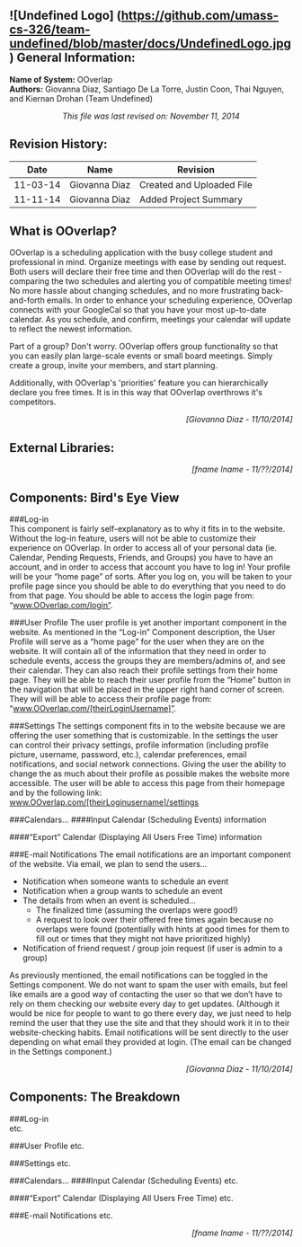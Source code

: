 ![Undefined Logo] (https://github.com/umass-cs-326/team-undefined/blob/master/docs/UndefinedLogo.jpg)
General Information:
--------------------

**Name of System:** OOverlap  
**Authors:** Giovanna Diaz, Santiago De La Torre, Justin Coon, Thai Nguyen, and Kiernan Drohan (Team Undefined)  
  
<p align="center"><em>This file was last revised on: November 11, 2014</em></p>

Revision History:
----------------- 
| Date     | Name | Revision |
|----------|------|----------|
| 11-03-14 | Giovanna Diaz | Created and Uploaded File |
| 11-11-14 | Giovanna Diaz | Added Project Summary |

What is OOverlap?
-----------------
OOverlap is a scheduling application with the busy college student and professional in mind. Organize meetings with ease by sending out request. Both users will declare their free time and then OOverlap will do the rest - comparing the two schedules and alerting you of compatible meeting times! No more hassle about changing schedules, and no more frustrating back-and-forth emails. In order to enhance your scheduling experience, OOverlap connects with your GoogleCal so that you have your most up-to-date calendar. As you schedule, and confirm, meetings your calendar will update to reflect the newest information. 

Part of a group? Don't worry. OOverlap offers group functionality so that you can easily plan large-scale events or small board meetings. Simply create a group, invite your members, and start planning.

Additionally, with OOverlap's 'priorities' feature you can hierarchically declare you free times. It is in this way that OOverlap overthrows it's competitors.
<p align = "right"><em>[Giovanna Diaz - 11/10/2014]</em></p>


External Libraries:
-------------------

<p align = "right"><em>[fname lname - 11/??/2014]</em></p>

Components: Bird's Eye View
---------------------------

###Log-in  
This component is fairly self-explanatory as to why it fits in to the website. Without the log-in feature, users will not be able to customize their experience on OOverlap. In order to access all of your personal data (ie. Calendar, Pending Requests, Friends, and Groups) you have to have an account, and in order to access that account you have to log in! Your profile will be your “home page” of sorts. After you log on, you will be taken to your profile page since you should be able to do everything that you need to do from that page. You should be able to access the login page from: “www.OOverlap.com/login”.

###User Profile
The user profile is yet another important component in the website. As mentioned in the “Log-in” Component description, the User Profile will serve as a “home page” for the user when they are on the website. It will contain all of the information that they need in order to schedule events, access the groups they are members/admins of, and see their calendar. They can also reach their profile settings from their home page. They will be able to reach their user profile from the “Home” button in the navigation that will be placed in the upper right hand corner of screen. They will will be able to access their profile page from: “www.OOverlap.com/[theirLoginUsername]”.

###Settings
The settings component fits in to the website because we are offering the user something that is customizable. In the settings the user can control their privacy settings, profile information (including profile picture, username, password, etc.), calendar preferences, email notifications, and social network connections. Giving the user the ability to change the as much about their profile as possible makes the website more accessible. The user will be able to access this page from their homepage and by the following link: www.OOverlap.com/[theirLoginusername]/settings

###Calendars...
####Input Calendar (Scheduling Events)
information

####“Export” Calendar (Displaying All Users Free Time)
information

###E-mail Notifications
The email notifications are an important component of the website. Via email, we plan to send the users…
- Notification when someone wants to schedule an event
- Notification when a group wants to schedule an event
- The details from when an event is scheduled…
	- The finalized time (assuming the overlaps were good!)
	- A request to look over their offered free times again because no overlaps were found (potentially with hints at good times for them to fill out or times that they might not have prioritized highly)
- Notification of friend request / group join request (if user is admin to a group)  

As previously mentioned, the email notifications can be toggled in the Settings component. We do not want to spam the user with emails, but feel like emails are a good way of contacting the user so that we don’t have to rely on them checking our website every day to get updates. (Although it would be nice for people to want to go there every day, we just need to help remind the user that they use the site and that they should work it in to their website-checking habits. Email notifications will be sent directly to the user depending on what email they provided at login. (The email can be changed in the Settings component.)



<p align = "right"><em>[Giovanna Diaz - 11/10/2014]</em></p>

Components: The Breakdown
--------------------------

###Log-in  
etc.

###User Profile
etc.

###Settings
etc.

###Calendars...
####Input Calendar (Scheduling Events)
etc.

####“Export” Calendar (Displaying All Users Free Time)
etc.

###E-mail Notifications
etc.


<p align = "right"><em>[fname lname - 11/??/2014]</em></p>